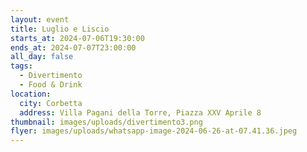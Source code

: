 ```yaml
---
layout: event
title: Luglio e Liscio
starts_at: 2024-07-06T19:30:00
ends_at: 2024-07-07T23:00:00
all_day: false
tags:
  - Divertimento
  - Food & Drink
location:
  city: Corbetta
  address: Villa Pagani della Torre, Piazza XXV Aprile 8
thumbnail: images/uploads/divertimento3.png
flyer: images/uploads/whatsapp-image-2024-06-26-at-07.41.36.jpeg
---
```


